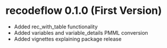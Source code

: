 # recodeflow 0.1.0 (First Version)

- Added rec_with_table functionality
- Added variables and variable_details PMML conversion
- Added vignettes explaining package release
